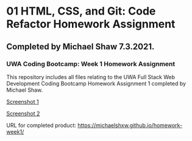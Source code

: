 # 01 HTML, CSS, and Git: Code Refactor Homework Assignment
## Completed by Michael Shaw 7.3.2021. 

### UWA Coding Bootcamp: Week 1 Homework Assignment

This repository includes all files relating to the UWA Full Stack Web Development Coding Bootcamp Homework Assignment 1 completed by Michael Shaw. 

[Screenshot 1](Deployed_site_screenshot1.png)

[Screenshot 2](Deployed_site_screenshot2.png)

URL for completed product: https://michaelshxw.github.io/homework-week1/
